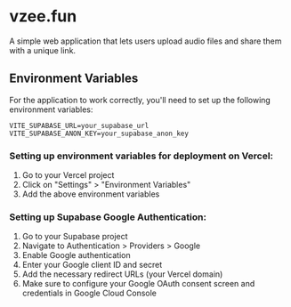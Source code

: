 
# vzee.fun

A simple web application that lets users upload audio files and share them with a unique link.

## Environment Variables

For the application to work correctly, you'll need to set up the following environment variables:

```
VITE_SUPABASE_URL=your_supabase_url
VITE_SUPABASE_ANON_KEY=your_supabase_anon_key
```

### Setting up environment variables for deployment on Vercel:
1. Go to your Vercel project
2. Click on "Settings" > "Environment Variables"
3. Add the above environment variables

### Setting up Supabase Google Authentication:
1. Go to your Supabase project
2. Navigate to Authentication > Providers > Google
3. Enable Google authentication
4. Enter your Google client ID and secret
5. Add the necessary redirect URLs (your Vercel domain)
6. Make sure to configure your Google OAuth consent screen and credentials in Google Cloud Console

